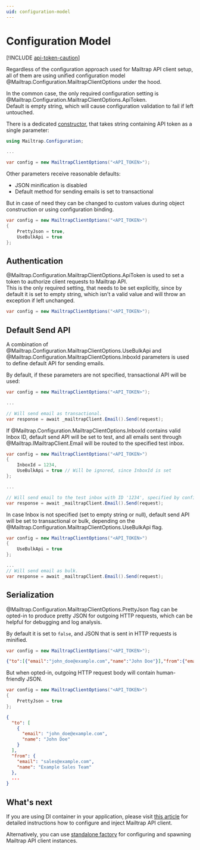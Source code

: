 ```yaml
---
uid: configuration-model
---
```



# Configuration Model

[!INCLUDE [api-token-caution](../includes/api-token-caution.md)]

Regardless of the configuration approach used for Mailtrap API client setup, all of them are using unified configuration model @Mailtrap.Configuration.MailtrapClientOptions under the hood.

In the common case, the only required configuration setting is @Mailtrap.Configuration.MailtrapClientOptions.ApiToken.  
Default is empty string, which will cause configuration validation to fail if left untouched.  

There is a dedicated [constructor](xref:Mailtrap.Configuration.MailtrapClientOptions.%23ctor(System.String)), that takes string containing API token as a single parameter:
```csharp
using Mailtrap.Configuration;

...

var config = new MailtrapClientOptions("<API_TOKEN>");
```  

Other parameters receive reasonable defaults:
 - JSON minification is disabled
 - Default method for sending emails is set to transactional

But in case of need they can be changed to custom values during object construction or using configuration binding.
```cs
var config = new MailtrapClientOptions("<API_TOKEN>")
{
    PrettyJson = true,
    UseBulkApi = true
};
```


## Authentication
@Mailtrap.Configuration.MailtrapClientOptions.ApiToken is used to set a token to authorize client requests to Mailtrap API.  
This is the only required setting, that needs to be set explicitly, since by default it is set to empty string,
which isn't a valid value and will throw an exception if left unchanged.
```cs
var config = new MailtrapClientOptions("<API_TOKEN>");
```

## Default Send API
A combination of @Mailtrap.Configuration.MailtrapClientOptions.UseBulkApi and @Mailtrap.Configuration.MailtrapClientOptions.InboxId parameters
is used to define default API for sending emails.  

By default, if these parameters are not specified, transactional API will be used:
```cs
var config = new MailtrapClientOptions("<API_TOKEN>");

...

// Will send email as transactional.
var response = await _mailtrapClient.Email().Send(request);
```

If @Mailtrap.Configuration.MailtrapClientOptions.InboxId contains valid Inbox ID, default send API will be set to test,
and all emails sent through @Mailtrap.IMailtrapClient.Email will be routed to the specified test inbox.

```cs
var config = new MailtrapClientOptions("<API_TOKEN>")
{
    InboxId = 1234,
    UseBulkApi = true // Will be ignored, since InboxId is set
};

...

// Will send email to the test inbox with ID '1234', specified by configuration.
var response = await _mailtrapClient.Email().Send(request);
```

In case Inbox is not specified (set to empty string or null), default send API will be set to transactional or bulk,
depending on the @Mailtrap.Configuration.MailtrapClientOptions.UseBulkApi flag.

```cs
var config = new MailtrapClientOptions("<API_TOKEN>")
{
    UseBulkApi = true
};

...
// Will send email as bulk.
var response = await _mailtrapClient.Email().Send(request);
```


## Serialization
@Mailtrap.Configuration.MailtrapClientOptions.PrettyJson flag can be opted-in to produce pretty JSON for outgoing HTTP requests,
which can be helpful for debugging and log analysis.

By default it is set to `false`, and JSON that is sent in HTTP requests is minified.
```cs
var config = new MailtrapClientOptions("<API_TOKEN>");
```

```json
{"to":[{"email":"john_doe@example.com","name":"John Doe"}],"from":{"email":"sales@example.com","name":"Example Sales Team"},...}
```

But when opted-in, outgoing HTTP request body will contain human-friendly JSON.

```cs
var config = new MailtrapClientOptions("<API_TOKEN>")
{
    PrettyJson = true
};
```

```json
{
  "to": [
    {
      "email": "john_doe@example.com",
      "name": "John Doe"
    }
  ],
  "from": {
    "email": "sales@example.com",
    "name": "Example Sales Team"
  },
  ...
}
```


## What's next
If you are using DI container in your application, please visit [this article](xref:configuration-client-di) for detailed instructions how to configure and inject Mailtrap API client.

Alternatively, you can use [standalone factory](xref:configuration-client-factory) for configuring and spawning Mailtrap API client instances.
